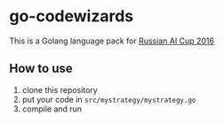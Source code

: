 # go-codewizards

This is a Golang language pack for [Russian AI Cup 2016](http://russianaicup.ru/)

## How to use

1. clone this repository
2. put your code in `src/mystrategy/mystrategy.go`
3. compile and run
